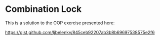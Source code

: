 # Combination Lock

This  is a solution to the OOP exercise presented here:

https://gist.github.com/ljbelenky/845ceb92207ab3b8b69697538575e2f6
